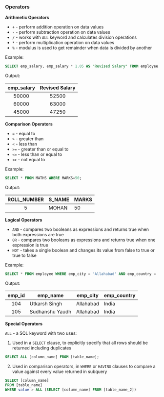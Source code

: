 
### Operators

**Arithmetic Operators**
- `+` - perform addition operation on data values
- `-` - perform subtraction operation on data values
- `/` - works with `ALL` keyword and calculates division operations
- `*` - perform multiplication operation on data values
- `%` - modulus is used to get remainder when data is divided by another

Example:

```sql
SELECT emp_salary, emp_salary * 1.05 AS "Revised Salary" FROM employee;
```

Output:

| emp_salary | Revised Salary |
|:----------:|:--------------:|
|   50000    |     52500      |
|   60000    |     63000      |
|   45000    |     47250      |
**Comparison Operators**
- `=` - equal to
- `>` - greater than
- `<` - less than
- `>=` - greater than or equal to
- `<=` - less than or equal to
- `<>` - not equal to

Example:

```sql
SELECT * FROM MATHS WHERE MARKS=50;
```

Output:

| ROLL_NUMBER | S_NAME | MARKS |
|:-----------:| ------ | ----- |
|      5      | MOHAN  | 50    |

**Logical Operators**
- `AND` - compares two booleans as expressions and returns true when both expressions are true
- `OR` - compares two booleans as expressions and returns true when one expression is true
- `NOT` - takes a single boolean and changes its value from false to true or true to false

Example:

```sql
SELECT * FROM employee WHERE emp_city = 'Allahabad' AND emp_country = 'India';
```

Output:

| emp_id | emp_name        | emp_city  | emp_country |
|:------:| --------------- | --------- | ----------- |
|  104   | Utkarsh Singh   | Allahabad | India       |
|  105   | Sudhanshu Yaudh | Allahabad | India       |
**Special Operators**

`ALL` - a SQL keyword with two uses:
1. Used in a `SELECT` clause, to explicitly specify that all rows should be returned including duplicates
```sql
SELECT ALL [column_name] FROM [table_name];
```
2. Used in comparison operators, in `WHERE` or `HAVING` clauses to compare a value against every value returned in subquery
```sql
SELECT [column_name] 
FROM [table_name] 
WHERE value > ALL (SELECT [column_name] FROM [table_name_2])
```

